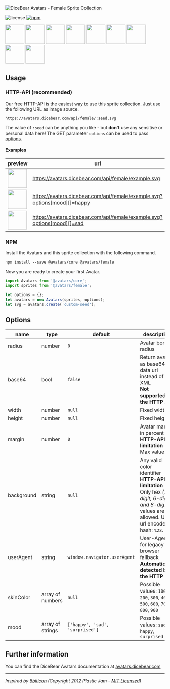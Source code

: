 ![DiceBear Avatars - Female Sprite Collection](https://raw.githubusercontent.com/DiceBear/avatars/master/packages/avatars-female-sprites/banner.svg?sanitize=true)

![license](https://img.shields.io/npm/l/@avatars/female.svg?style=flat-square)
[![npm](https://img.shields.io/npm/v/@avatars/female-sprites.svg?style=flat-square)](https://www.npmjs.com/package/@dicebear/avatars-female)

<p>
    <img src="https://avatars.dicebear.com/api/female/1.svg" width="60" />
    <img src="https://avatars.dicebear.com/api/female/2.svg" width="60" />
    <img src="https://avatars.dicebear.com/api/female/3.svg" width="60" />
    <img src="https://avatars.dicebear.com/api/female/4.svg" width="60" />
    <img src="https://avatars.dicebear.com/api/female/5.svg" width="60" />
    <img src="https://avatars.dicebear.com/api/female/6.svg" width="60" />
    <img src="https://avatars.dicebear.com/api/female/7.svg" width="60" />
    <img src="https://avatars.dicebear.com/api/female/8.svg" width="60" />
    <img src="https://avatars.dicebear.com/api/female/9.svg" width="60" />
</p>

## Usage

### HTTP-API (recommended)

Our free HTTP-API is the easiest way to use this sprite collection. Just use the following URL as image source.

    https://avatars.dicebear.com/api/female/:seed.svg

The value of `:seed` can be anything you like - but **don't** use any sensitive or personal data here! The GET parameter
`options` can be used to pass [options](#options).

#### Examples

| preview                                                                                           | url                                                                      |
| ------------------------------------------------------------------------------------------------- | ------------------------------------------------------------------------ |
| <img src="https://avatars.dicebear.com/api/female/example.svg" width="60" />                       | https://avatars.dicebear.com/api/female/example.svg                       |
| <img src="https://avatars.dicebear.com/api/female/example.svg?options[mood][]=happy" width="60" /> | https://avatars.dicebear.com/api/female/example.svg?options[mood][]=happy |
| <img src="https://avatars.dicebear.com/api/female/example.svg?options[mood][]=sad" width="60" />   | https://avatars.dicebear.com/api/female/example.svg?options[mood][]=sad   |

### NPM

Install the Avatars and this sprite collection with the following command.

    npm install --save @avatars/core @avatars/female

Now you are ready to create your first Avatar.

```js
import Avatars from '@avatars/core';
import sprites from '@avatars/female';

let options = {};
let avatars = new Avatars(sprites, options);
let svg = avatars.create('custom-seed');
```

## Options

| name       | type             | default                         | description                                                                                                                                       |
| ---------- | ---------------- | ------------------------------- | ------------------------------------------------------------------------------------------------------------------------------------------------- |
| radius     | number           | `0`                             | Avatar border radius                                                                                                                              |
| base64     | bool             | `false`                         | Return avatar as base64 data uri instead of XML <br> **Not supported by the HTTP API**                                                            |
| width      | number           | `null`                          | Fixed width                                                                                                                                       |
| height     | number           | `null`                          | Fixed height                                                                                                                                      |
| margin     | number           | `0`                             | Avatar margin in percent<br> **HTTP-API limitation** Max value `25`                                                                               |
| background | string           | `null`                          | Any valid color identifier<br> **HTTP-API limitation** Only hex _(3-digit, 6-digit and 8-digit)_ values are allowed. Use url encoded hash: `%23`. |
| userAgent  | string           | `window.navigator.userAgent`    | User-Agent for legacy browser fallback<br> **Automatically detected by the HTTP API**                                                             |
| skinColor  | array of numbers | `null`                          | Possible values: `100`, `200`, `300`, `400`, `500`, `600`, `700`, `800`, `900`                                                                    |
| mood       | array of strings | `['happy', 'sad', 'surprised']` | Possible values: `sad`, `happy`, `surprised`                                                                                                      |

## Further information

You can find the DiceBear Avatars documentation at [avatars.dicebear.com](https://avatars.dicebear.com)

---

_Inspired by [8biticon](https://github.com/matveyco/8biticon) (Copyright 2012 Plastic Jam - [MIT Licensed](https://github.com/matveyco/8biticon/blob/dfe624da950fb2f8c43e1151c380d333c2b12225/old_python/LICENSE))_
